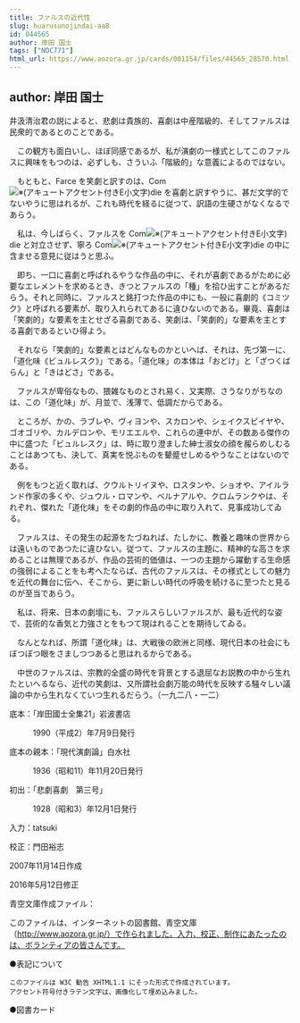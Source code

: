```yaml
---
title: ファルスの近代性
slug: huarusunojindai-aa8
id: 044565
author: 岸田 国士
tags: ["NDC771"]
html_url: https://www.aozora.gr.jp/cards/001154/files/44565_28570.html
---
```


## author: 岸田 国士

井汲清治君の説によると、悲劇は貴族的、喜劇は中産階級的、そしてファルスは民衆的であるとのことである。

　この観方も面白いし、ほぼ同感であるが、私が演劇の一様式としてこのファルスに興味をもつのは、必ずしも、さういふ「階級的」な意義によるのではない。

　もともと、Farce を笑劇と訳すのは、Com![※(アキュートアクセント付きE小文字)](https://www.aozora.gr.jp/cards/001154/files/../../../gaiji/1-09/1-09-63.png)die を喜劇と訳すやうに、甚だ文学的でないやうに思はれるが、これも時代を経るに従つて、訳語の生硬さがなくなるであらう。

　私は、今しばらく、ファルスを Com![※(アキュートアクセント付きE小文字)](https://www.aozora.gr.jp/cards/001154/files/../../../gaiji/1-09/1-09-63.png)die と対立させず、寧ろ Com![※(アキュートアクセント付きE小文字)](https://www.aozora.gr.jp/cards/001154/files/../../../gaiji/1-09/1-09-63.png)die の中に含ませる意見に従はうと思ふ。

　即ち、一口に喜劇と呼ばれるやうな作品の中に、それが喜劇であるがために必要なエレメントを求めるとき、きつとファルスの「種」を拾ひ出すことがあるだらう。それと同時に、ファルスと銘打つた作品の中にも、一般に喜劇的《コミツク》と呼ばれる要素が、取り入れられてあるに違ひないのである。畢竟、喜劇は「笑劇的」な要素を主とせざる喜劇である、笑劇は、「笑劇的」な要素を主とする喜劇であるといひ得よう。

　それなら「笑劇的」な要素とはどんなものかといへば、それは、先づ第一に、「道化味《ビュルレスク》」である。「道化味」の本体は「おどけ」と「ざつくばらん」と「きはどさ」である。

　ファルスが卑俗なもの、猥雑なものとされ易く、又実際、さうなりがちなのは、この「道化味」が、月並で、浅薄で、低調だからである。

　ところが、かの、ラブレや、ヴィヨンや、スカロンや、シェイクスピイヤや、ゴオゴリや、カルデロンや、モリエエルや、これらの連中が、その数ある傑作の中に盛つた「ビュルレスク」は、時に取り澄ました紳士淑女の顔を赧らめしむることはあつても、決して、真実を悦ぶものを顰蹙せしめるやうなことはないのである。

　例をもつと近く取れば、クウルトリイヌや、ロスタンや、ショオや、アイルランド作家の多くや、ジュウル・ロマンや、ベルナアルや、クロムランクやは、それぞれ、傑れた「道化味」をその劇的作品の中に取り入れて、見事成功してゐる。

　ファルスは、その発生の起源をたづねれば、たしかに、教養と趣味の世界からは遠いものであつたに違ひない。従つて、ファルスの主題に、精神的な高さを求めることは無理であるが、作品の芸術的価値は、一つの主題から躍動する生命感の強弱によることをも考へたならば、古代のファルスは、その様式としての魅力を近代の舞台に伝へ、そこから、更に新しい時代の呼吸を続けるに至つたと見るのが至当であらう。

　私は、将来、日本の劇壇にも、ファルスらしいファルスが、最も近代的な姿で、芸術的な香気と力強さとをもつて現はれることを期待してゐる。

　なんとなれば、所謂「道化味」は、大戦後の欧洲と同様、現代日本の社会にもぼつぼつ眼をさましつつあると思はれるからである。

　中世のファルスは、宗教的全盛の時代を背景とする退屈なお説教の中から生れたといへるなら、近代の笑劇は、又所謂社会劇万能の時代を反映する騒々しい議論の中から生れなくていつ生れるだらう。（一九二八・一二）













底本：「岸田國士全集21」岩波書店

　　　1990（平成2）年7月9日発行

底本の親本：「現代演劇論」白水社

　　　1936（昭和11）年11月20日発行

初出：「悲劇喜劇　第三号」

　　　1928（昭和3）年12月1日発行

入力：tatsuki

校正：門田裕志

2007年11月14日作成

2016年5月12日修正

青空文庫作成ファイル：

このファイルは、インターネットの図書館、青空文庫（http://www.aozora.gr.jp/）で作られました。入力、校正、制作にあたったのは、ボランティアの皆さんです。











●表記について


	このファイルは W3C 勧告 XHTML1.1 にそった形式で作成されています。
	アクセント符号付きラテン文字は、画像化して埋め込みました。







●図書カード